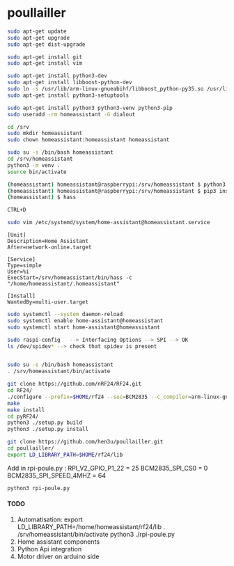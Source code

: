 # poullailler

```sh
sudo apt-get update
sudo apt-get upgrade
sudo apt-get dist-upgrade

sudo apt-get install git
sudo apt-get install vim

sudo apt-get install python3-dev
sudo apt-get install libboost-python-dev
sudo ln -s /usr/lib/arm-linux-gnueabihf/libboost_python-py35.so /usr/lib/arm-linux-gnueabihf/libboost_python3.so
sudo apt-get install python3-setuptools

sudo apt-get install python3 python3-venv python3-pip
sudo useradd -rm homeassistant -G dialout

cd /srv
sudo mkdir homeassistant
sudo chown homeassistant:homeassistant homeassistant

sudo su -s /bin/bash homeassistant
cd /srv/homeassistant
python3 -m venv .
source bin/activate

(homeassistant) homeassistant@raspberrypi:/srv/homeassistant $ python3 -m pip install wheel
(homeassistant) homeassistant@raspberrypi:/srv/homeassistant $ pip3 install homeassistant
(homeassistant) $ hass

CTRL+D

sudo vim /etc/systemd/system/home-assistant@homeassistant.service
```
```
[Unit]
Description=Home Assistant
After=network-online.target

[Service]
Type=simple
User=%i
ExecStart=/srv/homeassistant/bin/hass -c "/home/homeassistant/.homeassistant"

[Install]
WantedBy=multi-user.target
```
```sh
sudo systemctl --system daemon-reload
sudo systemctl enable home-assistant@homeassistant
sudo systemctl start home-assistant@homeassistant

sudo raspi-config   --> Interfacing Options --> SPI --> OK
ls /dev/spidev* --> check that spidev is present


sudo su -s /bin/bash homeassistant
. /srv/homeassistant/bin/activate

git clone https://github.com/nRF24/RF24.git
cd RF24/
./configure --prefix=$HOME/rf24 --soc=BCM2835 --c_compiler=arm-linux-gnueabihf-gcc --cxx_compiler=arm-linux-gnueabihf-g++ --driver=SPIDEV --ldconfig=''
make
make install
cd pyRF24/
python3 ./setup.py build
python3 ./setup.py install

git clone https://github.com/hen3u/poullailler.git
cd poullailler/
export LD_LIBRARY_PATH=$HOME/rf24/lib
```
Add in rpi-poule.py :
RPI_V2_GPIO_P1_22 = 25
BCM2835_SPI_CS0 = 0
BCM2835_SPI_SPEED_4MHZ = 64

```sh
python3 rpi-poule.py
```


#### TODO ####
1) Automatisation:
export LD_LIBRARY_PATH=/home/homeassistant/rf24/lib
. /srv/homeassistant/bin/activate
python3 ./rpi-poule.py
2) Home assistant components
3) Python Api integration
4) Motor driver on arduino side
